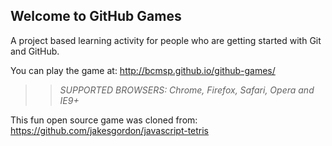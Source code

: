## Welcome to GitHub Games

A project based learning activity for people who are getting started with Git and GitHub.

You can play the game at: http://bcmsp.github.io/github-games/

>> _*SUPPORTED BROWSERS*: Chrome, Firefox, Safari, Opera and IE9+_

This fun open source game was cloned from: https://github.com/jakesgordon/javascript-tetris
